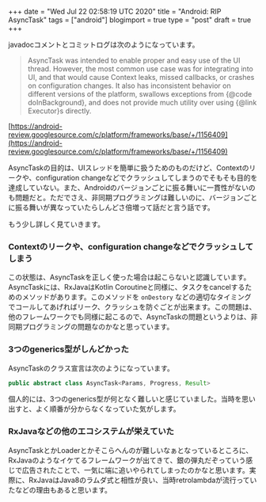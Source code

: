 +++
date = "Wed Jul 22 02:58:19 UTC 2020"
title = "Android: RIP AsyncTask"
tags = ["android"]
blogimport = true
type = "post"
draft = true
+++

javadocコメントとコミットログは次のようになっています。

> AsyncTask was intended to enable proper and easy use of the UI thread. However, the most common use case was for integrating into UI, and that would cause Context leaks, missed callbacks, or crashes on configuration changes. It also has inconsistent behavior on different versions of the platform, swallows exceptions from {@code doInBackground}, and does not provide much utility over using {@link Executor}s directly.

[https://android-review.googlesource.com/c/platform/frameworks/base/+/1156409](https://android-review.googlesource.com/c/platform/frameworks/base/+/1156409)

AsyncTaskの目的は、UIスレッドを簡単に扱うためのものだけど、Contextのリークや、configuration changeなどでクラッシュしてしまうのでそもそも目的を達成していない。また、Androidのバージョンごとに振る舞いに一貫性がないのも問題だと。ただでさえ、非同期プログラミングは難しいのに、バージョンごとに振る舞いが異なっていたらしんどさ倍増って話だと言う話です。

もう少し詳しく見ていきます。

### Contextのリークや、configuration changeなどでクラッシュしてしまう

この状態は、AsyncTaskを正しく使った場合は起こらないと認識しています。AsyncTaskには、RxJavaはKotlin Coroutineと同様に、タスクをcancelするためのメソッドがあります。このメソッドを `onDestory` などの適切なタイミングでコールしてあげればリーク、クラッシュを防ぐごとが出来ます。この問題は、他のフレームワークでも同様に起こるので、AsyncTaskの問題というよりは、非同期プログラミングの問題なのかなと思っています。

### 3つのgenerics型がしんどかった

AsyncTaskのクラス宣言は次のようになっています。

```java
public abstract class AsyncTask<Params, Progress, Result>
```

個人的には、3つのgenerics型が何となく難しいと感じていました。当時を思い出すと、よく順番が分からなくなっていた気がします。

### RxJavaなどの他のエコシステムが栄えていた

AsyncTaskとかLoaderとかそこらへんのが難しいなぁとなっているところに、RxJavaのようなイケてるフレームワークが出てきて、銀の弾丸だぞっていう感じで広告されたことで、一気に端に追いやられてしまったのかなと思います。実際に、RxJavaはJava8のラムダ式と相性が良い、当時retrolambdaが流行っていたなどの理由もあると思います。